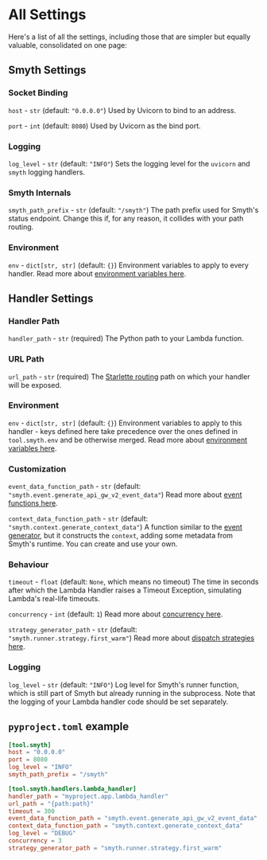 # All Settings

Here's a list of all the settings, including those that are simpler but equally valuable, consolidated on one page:

## Smyth Settings

### Socket Binding

`host` - `str` (default: `"0.0.0.0"`) Used by Uvicorn to bind to an address.

`port` - `int` (default: `8080`) Used by Uvicorn as the bind port.

### Logging

`log_level` - `str` (default: `"INFO"`) Sets the logging level for the `uvicorn` and `smyth` logging handlers.

### Smyth Internals

`smyth_path_prefix` - `str` (default: `"/smyth"`) The path prefix used for Smyth's status endpoint. Change this if, for any reason, it collides with your path routing.

### Environment

`env` - `dict[str, str]` (default: `{}`) Environment variables to apply to every handler. Read more about [environment variables here](environment.md).

## Handler Settings

### Handler Path

`handler_path` - `str` (required) The Python path to your Lambda function.

### URL Path

`url_path` - `str` (required) The [Starlette routing](https://www.starlette.io/routing/#http-routing) path on which your handler will be exposed.

### Environment

`env` - `dict[str, str]` (default: `{}`) Environment variables to apply to this handler - keys defined here take precedence over the ones defined in `tool.smyth.env` and be otherwise merged. Read more about [environment variables here](environment.md).

### Customization

`event_data_function_path` - `str` (default: `"smyth.event.generate_api_gw_v2_event_data"`) Read more about [event functions here](event_functions.md).

`context_data_function_path` - `str` (default: `"smyth.context.generate_context_data"`) A function similar to the [event generator](event_functions.md), but it constructs the `context`, adding some metadata from Smyth's runtime. You can create and use your own.

### Behaviour

`timeout` - `float` (default: `None`, which means no timeout) The time in seconds after which the Lambda Handler raises a Timeout Exception, simulating Lambda's real-life timeouts.

`concurrency` - `int` (default: `1`) Read more about [concurrency here](concurrency.md).

`strategy_generator_path` - `str` (default: `"smyth.runner.strategy.first_warm"`) Read more about [dispatch strategies here](concurrency.md/#dispatch-strategy).

### Logging

`log_level` - `str` (default: `"INFO"`) Log level for Smyth's runner function, which is still part of Smyth but already running in the subprocess. Note that the logging of your Lambda handler code should be set separately.


## `pyproject.toml` example

```toml title='pyproject.toml' linenums="1"
[tool.smyth]
host = "0.0.0.0"
port = 8080
log_level = "INFO"
smyth_path_prefix = "/smyth"

[tool.smyth.handlers.lambda_handler]
handler_path = "myproject.app.lambda_handler"
url_path = "{path:path}"
timeout = 300
event_data_function_path = "smyth.event.generate_api_gw_v2_event_data"
context_data_function_path = "smyth.context.generate_context_data"
log_level = "DEBUG"
concurrency = 3
strategy_generator_path = "smyth.runner.strategy.first_warm"
```
